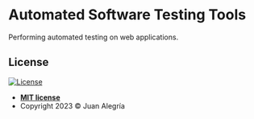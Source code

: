 # Automated Software Testing Tools

Performing automated testing on web applications.

## License

[![License](http://img.shields.io/:license-mit-blue.svg?style=flat-square)](http://badges.mit-license.org)

- **[MIT license](../LICENSE)**
- Copyright 2023 © Juan Alegría
